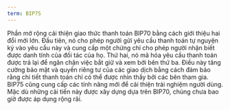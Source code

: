 ```yaml
---
term: BIP75
---
```


Phần mở rộng cải thiện giao thức thanh toán BIP70 bằng cách giới thiệu hai đổi mới lớn. Đầu tiên, nó cho phép người gửi yêu cầu thanh toán tự nguyện ký vào yêu cầu này và cung cấp một chứng chỉ cho phép người nhận biết được danh tính của đối tác của họ. Thứ hai, nó mã hóa yêu cầu thanh toán được trả lại để ngăn chặn việc bắt giữ và xem bởi bên thứ ba. Điều này tăng cường bảo mật và quyền riêng tư của các giao dịch bằng cách đảm bảo rằng chi tiết thanh toán chỉ có thể được nhìn thấy bởi các bên tham gia. BIP75 cũng cung cấp các tính năng mới để cải thiện trải nghiệm người dùng. Mặc dù những cải tiến này được xây dựng dựa trên BIP70, chúng chưa bao giờ được áp dụng rộng rãi.